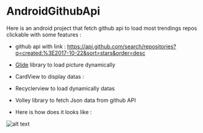 # AndroidGithubApi

Here is an android project that fetch github api to load most trendings repos clickable with some features :

- github api with link : https://api.github.com/search/repositories?q=created:%3E2017-10-22&sort=stars&order=desc

- [Glide](https://github.com/bumptech/glide) library to load picture dynamically 

- CardView to display datas : 

- Recyclerview to load dynamically datas

- Volley library to fetch Json data from github API

- Here is how does it looks like :

![alt text](https://github.com/boblinux/AndroidGithubApi/blob/master/screen.png)
